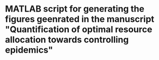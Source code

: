 # MATLAB script for generating the figures geenrated in the manuscript "Quantification of optimal resource allocation towards controlling epidemics"

